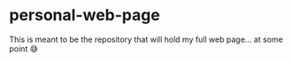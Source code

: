 # personal-web-page
This is meant to be the repository that will hold my full web page... at some point 😅

